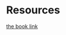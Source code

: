 # Resources

[the book link](https://www.amazon.com/Performance-Explained-Everything-Developers-about/dp/3950307826)

